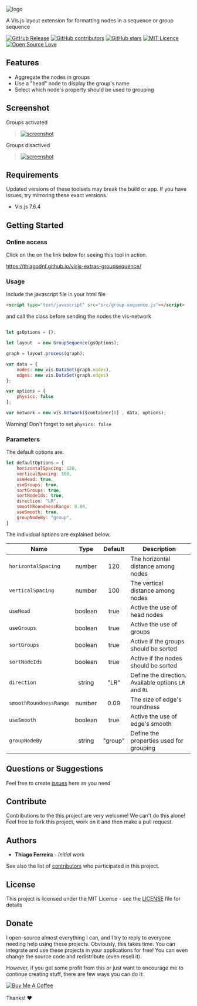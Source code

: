 ![logo](https://user-images.githubusercontent.com/114015/82124812-8367bf80-976f-11ea-9663-16b4358403f1.png)

A Vis.js layout extension for formatting nodes in a sequence or group sequence

[![GitHub Release](https://img.shields.io/github/release/thiagodnf/visjs-extras-groupsequence.svg)](https://github.com/thiagodnf/visjs-extras-groupsequence/releases/latest)
[![GitHub contributors](https://img.shields.io/github/contributors/thiagodnf/visjs-extras-groupsequence.svg)](https://github.com/thiagodnf/visjs-extras-groupsequence/graphs/contributors)
[![GitHub stars](https://img.shields.io/github/stars/thiagodnf/visjs-extras-groupsequence.svg)](https://github.com/almende/thiagodnf/visjs-extras-groupsequence)
[![MIT Licence](https://badges.frapsoft.com/os/mit/mit.svg?v=103)](https://opensource.org/licenses/mit-license.php)
[![Open Source Love](https://badges.frapsoft.com/os/v1/open-source.svg?v=103)](https://github.com/ellerbrock/open-source-badges/)

## Features

- Aggregate the nodes in groups
- Use a "head" node to display the group's name
- Select which node's property should be used to grouping

## Screenshot

Groups activated

> [![screenshot][1]][1]

Groups disactived

> [![screenshot][2]][2]

  [1]: https://user-images.githubusercontent.com/114015/82110234-8a101b80-970a-11ea-9367-d01cbdbf9662.png
  [2]: https://user-images.githubusercontent.com/114015/82126173-ec076a00-9778-11ea-892f-ea9cb614df12.png
  
## Requirements
Updated versions of these toolsets may break the build or app. If you have issues, try mirroring these exact versions.

- Vis.js 7.6.4

## Getting Started

### Online access

Click on the on the link below for seeing this tool in action.

https://thiagodnf.github.io/visjs-extras-groupsequence/

### Usage

Include the javascript file in your html file

```html
<script type="text/javascript" src="src/group-sequence.js"></script>
```

and call the class before sending the nodes the vis-network

```js

let gsOptions = {};

let layout  = new GroupSequence(gsOptions);

graph = layout.process(graph);

var data = {
    nodes: new vis.DataSet(graph.nodes),
    edges: new vis.DataSet(graph.edges)
};

var options = {
    physics: false
};

var network = new vis.Network($container[0] , data, options);
```

Warning! Don't forget to set ```physics: false```

### Parameters

The default options are:

```js
let defaultOptions = {
    horizontalSpacing: 120,
    verticalSpacing: 100,
    useHead: true,
    useGroups: true,
    sortGroups: true,
    sortNodeIds: true,
    direction: "LR",
    smoothRoundnessRange: 0.09,
    useSmooth: true,
    groupNodeBy: "group",
}
```

The individual options are explained below.

| Name | Type | Default | Description |   
| --- | :---: | :---: | --- | 
| ```horizontalSpacing``` | number | 120 | The horizontal distance among nodes |
| ```verticalSpacing``` | number | 100 | The vertical distance among nodes |
| ```useHead``` | boolean | true | Active the use of head nodes |
| ```useGroups``` | boolean | true | Active the use of groups  |
| ```sortGroups``` | boolean | true | Active if the groups should be sorted  |
| ```sortNodeIds``` | boolean | true | Active if the nodes should be sorted |
| ```direction``` | string | "LR" | Define the direction. Available options ```LR``` and ```RL``` |
| ```smoothRoundnessRange``` | number | 0.09 | The size of edge's roundness |
| ```useSmooth``` | boolean | true | Active the use of edge's smooth |
| ```groupNodeBy``` | string |  "group" | Define the properties used for grouping|

## Questions or Suggestions

Feel free to create <a href="https://github.com/thiagodnf/visjs-extras-groupsequence/issues">issues</a> here as you need

## Contribute

Contributions to the this project are very welcome! We can't do this alone! Feel free to fork this project, work on it and then make a pull request.

## Authors

* **Thiago Ferreira** - *Initial work*

See also the list of [contributors](https://github.com/thiagodnf/visjs-extras-groupsequence/graphs/contributors) who participated in this project.

## License

This project is licensed under the MIT License - see the [LICENSE](LICENSE) file for details

## Donate

I open-source almost everything I can, and I try to reply to everyone needing help using these projects. Obviously, this takes time. You can integrate and use these projects in your applications for free! You can even change the source code and redistribute (even resell it).

However, if you get some profit from this or just want to encourage me to continue creating stuff, there are few ways you can do it:

<a href="https://www.buymeacoffee.com/thiagodnf" target="_blank">
  <img src="https://www.buymeacoffee.com/assets/img/guidelines/download-assets-sm-2.svg" alt="Buy Me A Coffee">
</a>
<br/>
<br/>
Thanks! ❤️
